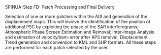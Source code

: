 SPINUA-Step FD: Patch Processing and Final Delivery

Selection of one or more patches within the AOI and generation of the displacement maps.
This will involve the identification of the position of additional PSC by exploiting the phase of the SAR interferograms; Atmospheric Phase Screen Estimation and Removal; Inter-Image Analysis and estimation of velocity/dem-error after APS removal; Displacement Trend generation and conversion to KML and SHP formats. All these steps are performed for each patch selected by the user.
